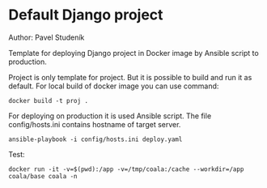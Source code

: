 # Default Django project

Author: Pavel Studeník

Template for deploying Django project in Docker image by Ansible script to production.

Project is only template for project. But it is possible to build and run it as default.
For local build of docker image you can use command:

```
docker build -t proj .
```

For deploying on production it is used Ansible script. The file config/hosts.ini contains hostname of target server.

```
ansible-playbook -i config/hosts.ini deploy.yaml
```


Test:

```
docker run -it -v=$(pwd):/app -v=/tmp/coala:/cache --workdir=/app coala/base coala -n
```